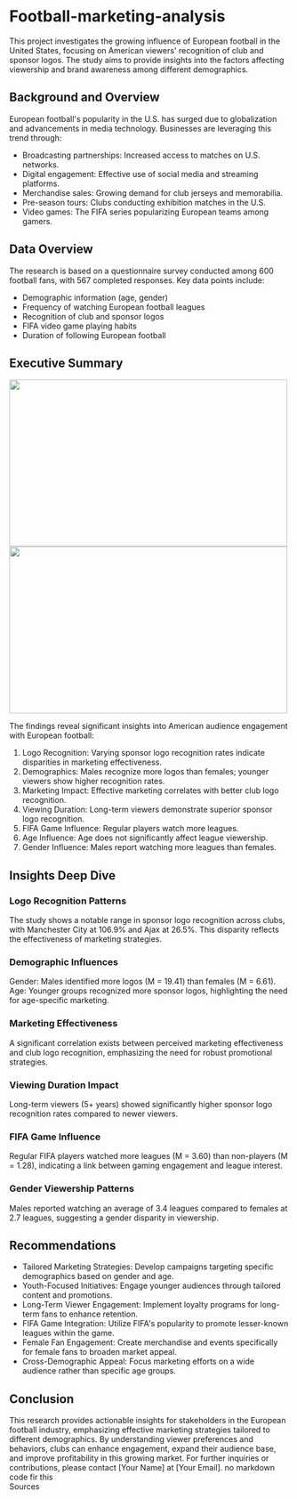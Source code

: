 # Football-marketing-analysis
This project investigates the growing influence of European football in the United States, focusing on American viewers' recognition of club and sponsor logos. The study aims to provide insights into the factors affecting viewership and brand awareness among different demographics.

## Background and Overview
European football's popularity in the U.S. has surged due to globalization and advancements in media technology. Businesses are leveraging this trend through:
- Broadcasting partnerships: Increased access to matches on U.S. networks.
- Digital engagement: Effective use of social media and streaming platforms.
- Merchandise sales: Growing demand for club jerseys and memorabilia.
- Pre-season tours: Clubs conducting exhibition matches in the U.S.
- Video games: The FIFA series popularizing European teams among gamers.
## Data Overview
The research is based on a questionnaire survey conducted among 600 football fans, with 567 completed responses. Key data points include:
- Demographic information (age, gender)
- Frequency of watching European football leagues
- Recognition of club and sponsor logos
- FIFA video game playing habits
- Duration of following European football
## Executive Summary

<img src="https://github.com/user-attachments/assets/e9ebe27d-4169-4774-bcf4-4fc23ab1bd5c" width="500" height="300">

<img src="https://github.com/user-attachments/assets/286135d3-f40e-4c5e-9bf3-95c82e74cedd" width="500" height="300">



The findings reveal significant insights into American audience engagement with European football:
1. Logo Recognition: Varying sponsor logo recognition rates indicate disparities in marketing effectiveness.
2. Demographics: Males recognize more logos than females; younger viewers show higher recognition rates.
3. Marketing Impact: Effective marketing correlates with better club logo recognition.
4. Viewing Duration: Long-term viewers demonstrate superior sponsor logo recognition.
5. FIFA Game Influence: Regular players watch more leagues.
6. Age Influence: Age does not significantly affect league viewership.
7. Gender Influence: Males report watching more leagues than females.
## Insights Deep Dive
### Logo Recognition Patterns
The study shows a notable range in sponsor logo recognition across clubs, with Manchester City at 106.9% and Ajax at 26.5%. This disparity reflects the effectiveness of marketing strategies.
### Demographic Influences
Gender: Males identified more logos (M = 19.41) than females (M = 6.61).
Age: Younger groups recognized more sponsor logos, highlighting the need for age-specific marketing.
### Marketing Effectiveness
A significant correlation exists between perceived marketing effectiveness and club logo recognition, emphasizing the need for robust promotional strategies.
### Viewing Duration Impact
Long-term viewers (5+ years) showed significantly higher sponsor logo recognition rates compared to newer viewers.
### FIFA Game Influence
Regular FIFA players watched more leagues (M = 3.60) than non-players (M = 1.28), indicating a link between gaming engagement and league interest.
### Gender Viewership Patterns
Males reported watching an average of 3.4 leagues compared to females at 2.7 leagues, suggesting a gender disparity in viewership.
## Recommendations
- Tailored Marketing Strategies: Develop campaigns targeting specific demographics based on gender and age.
- Youth-Focused Initiatives: Engage younger audiences through tailored content and promotions.
- Long-Term Viewer Engagement: Implement loyalty programs for long-term fans to enhance retention.
- FIFA Game Integration: Utilize FIFA's popularity to promote lesser-known leagues within the game.
- Female Fan Engagement: Create merchandise and events specifically for female fans to broaden market appeal.
- Cross-Demographic Appeal: Focus marketing efforts on a wide audience rather than specific age groups.
## Conclusion
This research provides actionable insights for stakeholders in the European football industry, emphasizing effective marketing strategies tailored to different demographics. By understanding viewer preferences and behaviors, clubs can enhance engagement, expand their audience base, and improve profitability in this growing market. For further inquiries or contributions, please contact [Your Name] at [Your Email].
no markdown code fir this\
Sources
